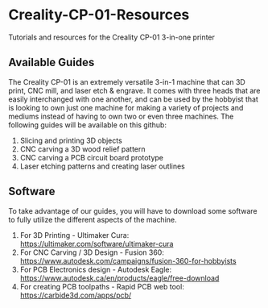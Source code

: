 # Creality-CP-01-Resources
Tutorials and resources for the Creality CP-01 3-in-one printer

## Available Guides
The Creality CP-01 is an extremely versatile 3-in-1 machine that can 3D print, CNC mill, and laser etch & engrave. It comes with three heads that are easily interchanged with one another, and can be used by the hobbyist that is looking to own just one machine for making a variety of projects and mediums instead of having to own two or even three machines. The following guides will be available on this github: 

1) Slicing and printing 3D objects
2) CNC carving a 3D wood relief pattern
3) CNC carving a PCB circuit board prototype 
4) Laser etching patterns and creating laser outlines

## Software 
To take advantage of our guides, you will have to download some software to fully utilize the different aspects of the machine.

1) For 3D Printing - Ultimaker Cura: https://ultimaker.com/software/ultimaker-cura
2) For CNC Carving / 3D Design - Fusion 360: https://www.autodesk.com/campaigns/fusion-360-for-hobbyists
3) For PCB Electronics design - Autodesk Eagle: https://www.autodesk.ca/en/products/eagle/free-download
4) For creating PCB toolpaths - Rapid PCB web tool: https://carbide3d.com/apps/pcb/

